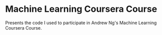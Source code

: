 # Machine Learning Coursera Course
Presents the code I used to participate in Andrew Ng's Machine Learning Coursera Course.
